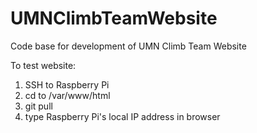 # UMNClimbTeamWebsite
Code base for development of UMN Climb Team Website

To test website:
1. SSH to Raspberry Pi
2. cd to /var/www/html
3. git pull 
4. type Raspberry Pi's local IP address in browser

